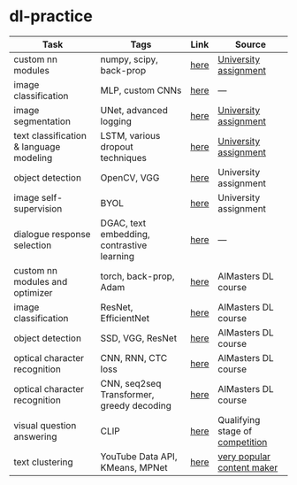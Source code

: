 # dl-practice

| Task                  | Tags              | Link                                                     | Source                                                       |
| --------------------- | ------------------------------------------------------------ | ------------------------------------------------------------ | --------------------- |
| custom nn modules | numpy, scipy, back-prop | [here](https://github.com/voorhs/dl-practice/tree/main/numpy-nn) | [University assignment](https://github.com/mmp-practicum-team/mmp_practicum_spring_2023/blob/main/Tasks/Task%2001/task_01.ipynb) |
| image classification | MLP, custom CNNs | [here](https://github.com/voorhs/dl-practice/tree/main/image-classification-mnist-cifar) | —                                                            |
| image segmentation | UNet, advanced logging | [here](https://github.com/voorhs/dl-practice/tree/main/image-segmentation) | [University assignment](https://github.com/mmp-practicum-team/mmp_practicum_spring_2023/blob/main/Tasks/Task%2002/task_02.ipynb) |
| text classification & language modeling | LSTM, various dropout techniques | [here](https://github.com/voorhs/dl-practice/tree/main/rnn-text-classification-language-modeling) | [University assignment](https://github.com/mmp-practicum-team/mmp_practicum_spring_2023/blob/main/Tasks/Task%2003/task_03.ipynb) |
| object detection | OpenCV, VGG | [here](https://github.com/voorhs/dl-practice/tree/main/object-detection) | University assignment |
| image self-supervision | BYOL | [here](https://github.com/voorhs/dl-practice/tree/main/byol) | University assignment |
| dialogue response selection | DGAC, text embedding, contrastive learning | [here](https://github.com/voorhs/dl-practice/tree/main/response-selection) | — |
| custom nn modules and optimizer | torch, back-prop, Adam | [here](https://github.com/voorhs/dl-practice/tree/main/back-prop) | AIMasters DL course |
| image classification | ResNet, EfficientNet | [here](https://github.com/voorhs/dl-practice/tree/main/image-classification-tiny-image-net) | AIMasters DL course |
| object detection | SSD, VGG, ResNet | [here](https://github.com/voorhs/dl-practice/tree/main/object-detection) | AIMasters DL course |
| optical character recognition | CNN, RNN, CTC loss | [here](https://github.com/voorhs/dl-practice/tree/main/crnn-text-recognition) | AIMasters DL course |
| optical character recognition | CNN, seq2seq Transformer, greedy decoding | [here](https://github.com/voorhs/dl-practice/tree/main/transformer-text-recognition) | AIMasters DL course |
| visual question answering | CLIP | [here](https://github.com/voorhs/dl-practice/tree/main/vqa) | Qualifying stage of [competition](https://yandex.ru/profi/) |
| text clustering | YouTube Data API, KMeans, MPNet | [here](https://github.com/voorhs/dl-practice/tree/main/youtube-comments) | [very popular content maker](https://www.youtube.com/c/SonixFan) |
